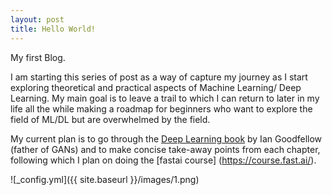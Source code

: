 ```yaml
---
layout: post
title: Hello World!
---
```


My first Blog. 


I am starting this series of post as a way of capture my journey as I start exploring theoretical and practical aspects of Machine Learning/ Deep Learning. My main goal is to leave a trail to which I can return to later in my life all the while making a roadmap for beginners who want to explore the field of ML/DL but are overwhelmed by the field.      

  My current plan is to go through the [Deep Learning book](https://www.deeplearningbook.org) by Ian Goodfellow (father of GANs) and to make concise take-away points from each chapter, following which I plan on doing the [fastai course] (https://course.fast.ai/). 



![_config.yml]({{ site.baseurl }}/images/1.png)
